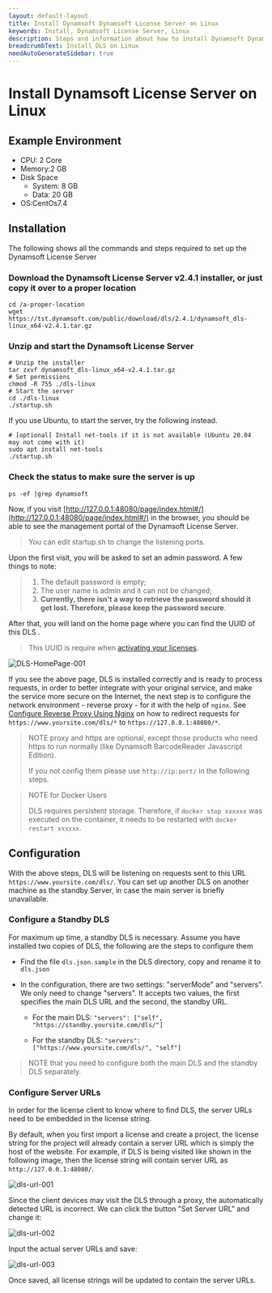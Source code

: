 ```yaml
---
layout: default-layout
title: Install Dynamsoft Dynamsoft License Server on Linux
keywords: Install, Dynamsoft License Server, Linux
description: Steps and information about how to install Dynamsoft Dynamsoft License Server on Linux
breadcrumbText: Install DLS on Linux
needAutoGenerateSidebar: true
---
```


# Install Dynamsoft License Server on Linux

## Example Environment

* CPU: 2 Core
* Memory:2 GB
* Disk Space
  * System: 8 GB
  * Data: 20 GB
* OS:CentOs7.4

## Installation

The following shows all the commands and steps required to set up the Dynamsoft License Server

<!--### Prepare a new disk to store DLS data (optional)

``` shell
mkdir /data
# Specify a disk to mount, in our case, it is /dev/nvme1n1
mkfs -t ext4 /dev/nvme1n1
mount /dev/nvme1n1 /data
# Configure the mounting to be automatic
vim /etc/fstab
# Add the following line to the fstab file
/dev/nvme1n1 /data auto defaults 0 2
# Re-mount
mount -a
```
-->

### Download the Dynamsoft License Server v2.4.1 installer, or just copy it over to a proper location

``` shell
cd /a-proper-location
wget https://tst.dynamsoft.com/public/download/dls/2.4.1/dynamsoft_dls-linux_x64-v2.4.1.tar.gz
```

### Unzip and start the Dynamsoft License Server

``` shell
# Unzip the installer
tar zxvf dynamsoft_dls-linux_x64-v2.4.1.tar.gz
# Set permissions
chmod -R 755 ./dls-linux
# Start the server
cd ./dls-linux
./startup.sh
```

If you use Ubuntu, to start the server, try the following instead.

``` shell
# [optional] Install net-tools if it is not available (Ubuntu 20.04 may not come with it)
sudo apt install net-tools
./startup.sh
```

### Check the status to make sure the server is up

``` shell
ps -ef |grep dynamsoft
```

Now, if you visit [http://127.0.0.1:48080/page/index.html#/](http://127.0.0.1:48080/page/index.html#/) in the browser, you should be able to see the management portal of the Dynamsoft License Server.

> You can edit startup.sh to change the listening ports.

Upon the first visit, you will be asked to set an admin password. A few things to note:

> 1. The default password is empty;
> 2. The user name is admin and it can not be changed;
> 3. **Currently, there isn't a way to retrieve the password should it get lost. Therefore, please keep the password secure**.

After that, you will land on the home page where you can find the UUID of this DLS .

> This UUID is require when [activating your licenses]({{site.selfhosted}}index.html#activate-the-license).

![DLS-HomePage-001]({{site.assets}}imgs/dls-homepage.png)

If you see the above page, DLS is installed correctly and is ready to process requests, in order to better integrate with your original service, and make the service more secure on the Internet, the next step is to configure the network environment - reverse proxy - for it with the help of `nginx`.  See [Configure Reverse Proxy Using Nginx]({{site.selfhosted}}configurereverseproxyusingnginx.html) on how to redirect requests for `https://www.yoursite.com/dls/*` to `https://127.0.0.1:48080/*`.

> NOTE proxy and https are optional, except those products who need https to run normally (like Dynamsoft BarcodeReader Javascript Edition).
>
> If you not config them please use `http://ip:port/` in the following steps.

> NOTE for Docker Users
>
> DLS requires persistent storage. Therefore, if `docker stop xxxxxx` was executed on the container, it needs to be restarted with `docker restart xxxxxx`.

## Configuration

With the above steps, DLS will be listening on requests sent to this URL `https://www.yoursite.com/dls/`. You can set up another DLS on another machine as the standby Server, in case the main server is briefly unavailable.

### Configure a Standby DLS

For maximum up time, a standby DLS is necessary. Assume you have installed two copies of DLS, the following are the steps to configure them

* Find the file `dls.json.sample` in the DLS directory, copy and rename it to `dls.json`

* In the configuration, there are two settings: "serverMode" and "servers". We only need to change "servers". It accepts two values, the first specifies the main DLS URL and the second, the standby URL.

  * For the main DLS: `"servers": ["self", "https://standby.yoursite.com/dls/"]`

  * For the standby DLS: `"servers": ["https://www.yoursite.com/dls/", "self"]`

> NOTE that you need to configure both the main DLS and the standby DLS separately.

### Configure Server URLs

In order for the license client to know where to find DLS, the server URLs need to be embedded in the license string.

By default, when you first import a license and create a project, the license string for the project will already contain a server URL which is simply the host of the website. For example, if DLS is being visited like shown in the following image, then the license string will contain server URL as `http://127.0.0.1:48080/`.

![dls-url-001]({{site.assets}}imgs/dls-url-config-001.png)

Since the client devices may visit the DLS through a proxy, the automatically detected URL is incorrect. We can click the button "Set Server URL" and change it:

![dls-url-002]({{site.assets}}imgs/dls-url-config-002.png)

Input the actual server URLs and save:

![dls-url-003]({{site.assets}}imgs/dls-url-config-003.png)

Once saved, all license strings will be updated to contain the server URLs.
